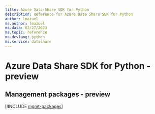 ```yaml
---
title: Azure Data Share SDK for Python
description: Reference for Azure Data Share SDK for Python
author: lmazuel
ms.author: lmazuel
ms.data: 02/27/2023
ms.topic: reference
ms.devlang: python
ms.service: datashare
---
```

# Azure Data Share SDK for Python - preview

## Management packages - preview
[!INCLUDE [mgmt-packages](data-share-mgmt-index.md)]
